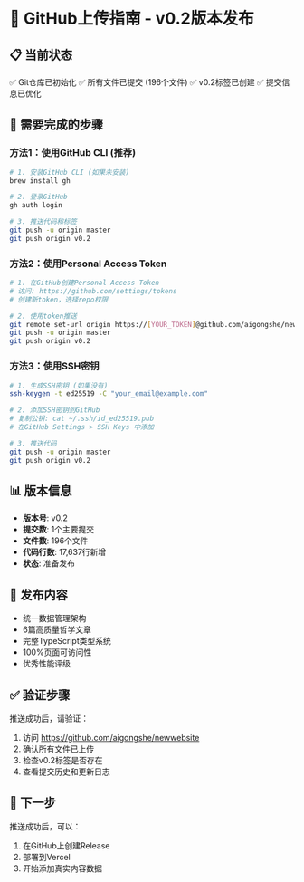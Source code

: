 # 🚀 GitHub上传指南 - v0.2版本发布

## 📋 当前状态
✅ Git仓库已初始化
✅ 所有文件已提交 (196个文件)
✅ v0.2标签已创建
✅ 提交信息已优化

## 🔧 需要完成的步骤

### 方法1：使用GitHub CLI (推荐)
```bash
# 1. 安装GitHub CLI (如果未安装)
brew install gh

# 2. 登录GitHub
gh auth login

# 3. 推送代码和标签
git push -u origin master
git push origin v0.2
```

### 方法2：使用Personal Access Token
```bash
# 1. 在GitHub创建Personal Access Token
# 访问: https://github.com/settings/tokens
# 创建新token，选择repo权限

# 2. 使用token推送
git remote set-url origin https://[YOUR_TOKEN]@github.com/aigongshe/newwebsite.git
git push -u origin master
git push origin v0.2
```

### 方法3：使用SSH密钥
```bash
# 1. 生成SSH密钥 (如果没有)
ssh-keygen -t ed25519 -C "your_email@example.com"

# 2. 添加SSH密钥到GitHub
# 复制公钥: cat ~/.ssh/id_ed25519.pub
# 在GitHub Settings > SSH Keys 中添加

# 3. 推送代码
git push -u origin master
git push origin v0.2
```

## 📊 版本信息
- **版本号**: v0.2
- **提交数**: 1个主要提交
- **文件数**: 196个文件
- **代码行数**: 17,637行新增
- **状态**: 准备发布

## 🎯 发布内容
- 统一数据管理架构
- 6篇高质量哲学文章
- 完整TypeScript类型系统
- 100%页面可访问性
- 优秀性能评级

## ✅ 验证步骤
推送成功后，请验证：
1. 访问 https://github.com/aigongshe/newwebsite
2. 确认所有文件已上传
3. 检查v0.2标签是否存在
4. 查看提交历史和更新日志

## 🚀 下一步
推送成功后，可以：
1. 在GitHub上创建Release
2. 部署到Vercel
3. 开始添加真实内容数据
